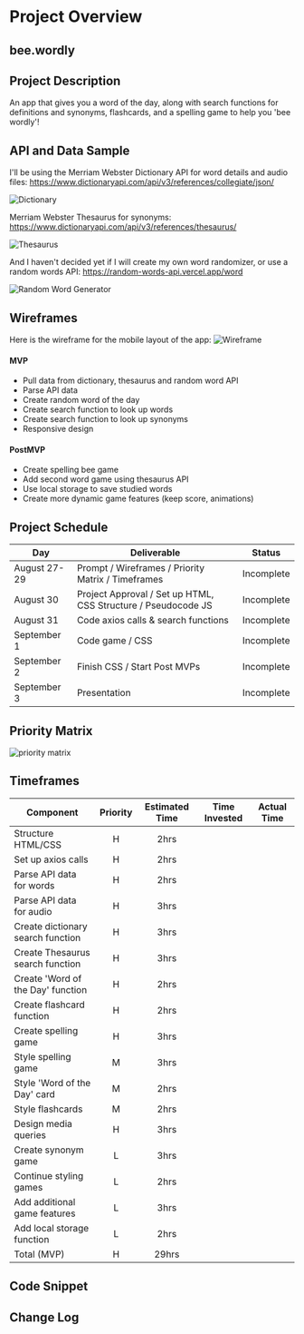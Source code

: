 # Project Overview

## bee.wordly

## Project Description
An app that gives you a word of the day, along with search functions for definitions and synonyms, flashcards, and a spelling game to help you 'bee wordly'!

## API and Data Sample

I'll be using the Merriam Webster Dictionary API for word details and audio files:
https://www.dictionaryapi.com/api/v3/references/collegiate/json/

![Dictionary](./images/dictionaryAPI.png)


Merriam Webster Thesaurus for synonyms:
https://www.dictionaryapi.com/api/v3/references/thesaurus/

![Thesaurus](./images/thesaurusAPI.png)


And I haven't decided yet if I will create my own word randomizer, or use a random words API: 
https://random-words-api.vercel.app/word

![Random Word Generator](./images/randomwordAPI.png)
## Wireframes

Here is the wireframe for the mobile layout of the app:
![Wireframe](./images/p1wireframe.png)
#### MVP 
- Pull data from dictionary, thesaurus and random word API 
- Parse API data
- Create random word of the day 
- Create search function to look up words
- Create search function to look up synonyms
- Responsive design

#### PostMVP  
- Create spelling bee game
- Add second word game using thesaurus API
- Use local storage to save studied words
- Create more dynamic game features (keep score, animations)

## Project Schedule

|  Day | Deliverable | Status
|---|---| ---|
|August 27-29| Prompt / Wireframes / Priority Matrix / Timeframes | Incomplete
|August 30| Project Approval / Set up HTML, CSS Structure / Pseudocode JS | Incomplete
|August 31| Code axios calls & search functions | Incomplete
|September 1| Code game / CSS | Incomplete
|September 2| Finish CSS / Start Post MVPs  | Incomplete
|September 3| Presentation | Incomplete


## Priority Matrix

![priority matrix](./images/priority-matrix.jpg)


## Timeframes

| Component | Priority | Estimated Time | Time Invested | Actual Time |
| --- | :---: |  :---: | :---: | :---: |
| Structure HTML/CSS | H | 2hrs|  |  |
| Set up axios calls | H | 2hrs|  |  |
| Parse API data for words | H | 2hrs|  |  |
| Parse API data for audio | H | 3hrs|  |  |
| Create dictionary search function | H | 3hrs|  |  |
| Create Thesaurus search function | H | 3hrs|  |  |
| Create 'Word of the Day' function | H | 2hrs|  |  |
| Create flashcard function | H | 2hrs|  |  |
| Create spelling game | H | 3hrs|  |  |
| Style spelling game | M | 3hrs|  |  |
| Style 'Word of the Day' card | M | 2hrs|  |  |
| Style flashcards | M | 2hrs |  |  |
| Design media queries | H | 3hrs|  |  |
| Create synonym game | L | 3hrs|  |  |
| Continue styling games | L | 2hrs|  |  |
| Add additional game features | L | 3hrs|  |  |
| Add local storage function | L | 2hrs|  |  |
| Total (MVP) | H | 29hrs|  |  |

## Code Snippet


## Change Log
  
